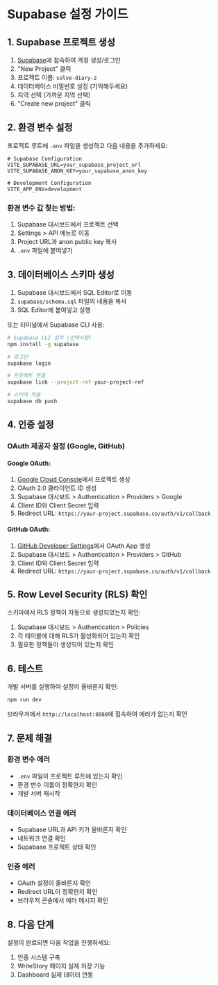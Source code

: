# Supabase 설정 가이드

## 1. Supabase 프로젝트 생성

1. [Supabase](https://supabase.com)에 접속하여 계정 생성/로그인
2. "New Project" 클릭
3. 프로젝트 이름: `solve-diary-2`
4. 데이터베이스 비밀번호 설정 (기억해두세요)
5. 지역 선택 (가까운 지역 선택)
6. "Create new project" 클릭

## 2. 환경 변수 설정

프로젝트 루트에 `.env` 파일을 생성하고 다음 내용을 추가하세요:

```env
# Supabase Configuration
VITE_SUPABASE_URL=your_supabase_project_url
VITE_SUPABASE_ANON_KEY=your_supabase_anon_key

# Development Configuration
VITE_APP_ENV=development
```

### 환경 변수 값 찾는 방법:

1. Supabase 대시보드에서 프로젝트 선택
2. Settings > API 메뉴로 이동
3. Project URL과 anon public key 복사
4. `.env` 파일에 붙여넣기

## 3. 데이터베이스 스키마 생성

1. Supabase 대시보드에서 SQL Editor로 이동
2. `supabase/schema.sql` 파일의 내용을 복사
3. SQL Editor에 붙여넣고 실행

또는 터미널에서 Supabase CLI 사용:

```bash
# Supabase CLI 설치 (선택사항)
npm install -g supabase

# 로그인
supabase login

# 프로젝트 연결
supabase link --project-ref your-project-ref

# 스키마 적용
supabase db push
```

## 4. 인증 설정

### OAuth 제공자 설정 (Google, GitHub)

#### Google OAuth:
1. [Google Cloud Console](https://console.cloud.google.com)에서 프로젝트 생성
2. OAuth 2.0 클라이언트 ID 생성
3. Supabase 대시보드 > Authentication > Providers > Google
4. Client ID와 Client Secret 입력
5. Redirect URL: `https://your-project.supabase.co/auth/v1/callback`

#### GitHub OAuth:
1. [GitHub Developer Settings](https://github.com/settings/developers)에서 OAuth App 생성
2. Supabase 대시보드 > Authentication > Providers > GitHub
3. Client ID와 Client Secret 입력
4. Redirect URL: `https://your-project.supabase.co/auth/v1/callback`

## 5. Row Level Security (RLS) 확인

스키마에서 RLS 정책이 자동으로 생성되었는지 확인:

1. Supabase 대시보드 > Authentication > Policies
2. 각 테이블에 대해 RLS가 활성화되어 있는지 확인
3. 필요한 정책들이 생성되어 있는지 확인

## 6. 테스트

개발 서버를 실행하여 설정이 올바른지 확인:

```bash
npm run dev
```

브라우저에서 `http://localhost:8080`에 접속하여 에러가 없는지 확인

## 7. 문제 해결

### 환경 변수 에러
- `.env` 파일이 프로젝트 루트에 있는지 확인
- 환경 변수 이름이 정확한지 확인
- 개발 서버 재시작

### 데이터베이스 연결 에러
- Supabase URL과 API 키가 올바른지 확인
- 네트워크 연결 확인
- Supabase 프로젝트 상태 확인

### 인증 에러
- OAuth 설정이 올바른지 확인
- Redirect URL이 정확한지 확인
- 브라우저 콘솔에서 에러 메시지 확인

## 8. 다음 단계

설정이 완료되면 다음 작업을 진행하세요:

1. 인증 시스템 구축
2. WriteStory 페이지 실제 저장 기능
3. Dashboard 실제 데이터 연동 
